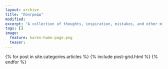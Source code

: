 ```yaml
---
layout: archive
title: "Лонгриды"
modified:
excerpt: "A collection of thoughts, inspiration, mistakes, and other minutia."
tags: []
image:
  feature: karen-home-page.png
  teaser:
---
```


<div class="tiles">
{% for post in site.categories.articles %}
  {% include post-grid.html %}
{% endfor %}
</div><!-- /.tiles -->
